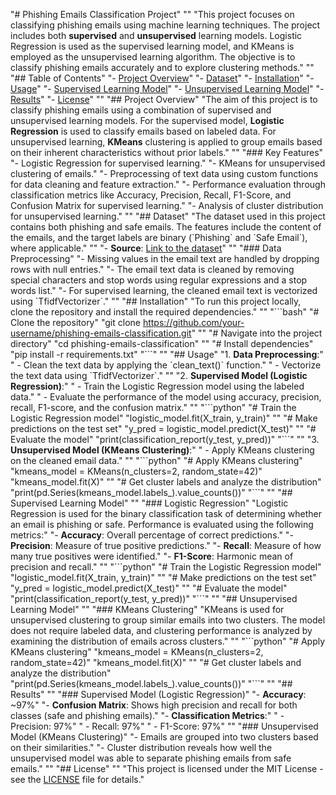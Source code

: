 "# Phishing Emails Classification Project" 
"" 
"This project focuses on classifying phishing emails using machine learning techniques. The project includes both **supervised** and **unsupervised** learning models. Logistic Regression is used as the supervised learning model, and KMeans is employed as the unsupervised learning algorithm. The objective is to classify phishing emails accurately and to explore clustering methods." 
"" 
"## Table of Contents" 
"- [Project Overview](#project-overview)" 
"- [Dataset](#dataset)" 
"- [Installation](#installation)" 
"- [Usage](#usage)" 
"- [Supervised Learning Model](#supervised-learning-model)" 
"- [Unsupervised Learning Model](#unsupervised-learning-model)" 
"- [Results](#results)" 
"- [License](#license)" 
"" 
"## Project Overview" 
"The aim of this project is to classify phishing emails using a combination of supervised and unsupervised learning models. For the supervised model, **Logistic Regression** is used to classify emails based on labeled data. For unsupervised learning, **KMeans** clustering is applied to group emails based on their inherent characteristics without prior labels." 
"" 
"### Key Features" 
"- Logistic Regression for supervised learning." 
"- KMeans for unsupervised clustering of emails." 
"- Preprocessing of text data using custom functions for data cleaning and feature extraction." 
"- Performance evaluation through classification metrics like Accuracy, Precision, Recall, F1-Score, and Confusion Matrix for supervised learning." 
"- Analysis of cluster distribution for unsupervised learning." 
"" 
"## Dataset" 
"The dataset used in this project contains both phishing and safe emails. The features include the content of the emails, and the target labels are binary (\`Phishing\` and \`Safe Email\`), where applicable." 
"" 
"- **Source**: [Link to the dataset](https://www.kaggle.com/datasets/subhajournal/phishingemails)" 
"" 
"### Data Preprocessing" 
"- Missing values in the email text are handled by dropping rows with null entries." 
"- The email text data is cleaned by removing special characters and stop words using regular expressions and a stop words list." 
"- For supervised learning, the cleaned email text is vectorized using \`TfidfVectorizer\`." 
"" 
"## Installation" 
"To run this project locally, clone the repository and install the required dependencies." 
"" 
"\`\`\`bash" 
"# Clone the repository" 
"git clone https://github.com/your-username/phishing-emails-classification.git" 
"" 
"# Navigate into the project directory" 
"cd phishing-emails-classification" 
"" 
"# Install dependencies" 
"pip install -r requirements.txt" 
"\`\`\`" 
"" 
"## Usage" 
"1. **Data Preprocessing**:" 
"   - Clean the text data by applying the \`clean_text()\` function." 
"   - Vectorize the text data using \`TfidfVectorizer\`." 
"" 
"2. **Supervised Model (Logistic Regression)**:" 
"   - Train the Logistic Regression model using the labeled data." 
"   - Evaluate the performance of the model using accuracy, precision, recall, F1-score, and the confusion matrix." 
"" 
"\`\`\`python" 
"# Train the Logistic Regression model" 
"logistic_model.fit(X_train, y_train)" 
"" 
"# Make predictions on the test set" 
"y_pred = logistic_model.predict(X_test)" 
"" 
"# Evaluate the model" 
"print(classification_report(y_test, y_pred))" 
"\`\`\`" 
"" 
"3. **Unsupervised Model (KMeans Clustering)**:" 
"   - Apply KMeans clustering on the cleaned email data." 
"" 
"\`\`\`python" 
"# Apply KMeans clustering" 
"kmeans_model = KMeans(n_clusters=2, random_state=42)" 
"kmeans_model.fit(X)" 
"" 
"# Get cluster labels and analyze the distribution" 
"print(pd.Series(kmeans_model.labels_).value_counts())" 
"\`\`\`" 
"" 
"## Supervised Learning Model" 
"" 
"### Logistic Regression" 
"Logistic Regression is used for the binary classification task of determining whether an email is phishing or safe. Performance is evaluated using the following metrics:" 
"- **Accuracy**: Overall percentage of correct predictions." 
"- **Precision**: Measure of true positive predictions." 
"- **Recall**: Measure of how many true positives were identified." 
"- **F1-Score**: Harmonic mean of precision and recall." 
"" 
"\`\`\`python" 
"# Train the Logistic Regression model" 
"logistic_model.fit(X_train, y_train)" 
"" 
"# Make predictions on the test set" 
"y_pred = logistic_model.predict(X_test)" 
"" 
"# Evaluate the model" 
"print(classification_report(y_test, y_pred))" 
"\`\`\`" 
"" 
"## Unsupervised Learning Model" 
"" 
"### KMeans Clustering" 
"KMeans is used for unsupervised clustering to group similar emails into two clusters. The model does not require labeled data, and clustering performance is analyzed by examining the distribution of emails across clusters." 
"" 
"\`\`\`python" 
"# Apply KMeans clustering" 
"kmeans_model = KMeans(n_clusters=2, random_state=42)" 
"kmeans_model.fit(X)" 
"" 
"# Get cluster labels and analyze the distribution" 
"print(pd.Series(kmeans_model.labels_).value_counts())" 
"\`\`\`" 
"" 
"## Results" 
"" 
"### Supervised Model (Logistic Regression)" 
"- **Accuracy**: ~97%" 
"- **Confusion Matrix**: Shows high precision and recall for both classes (safe and phishing emails)." 
"- **Classification Metrics**:" 
"  - Precision: 97%" 
"  - Recall: 97%" 
"  - F1-Score: 97%" 
"" 
"### Unsupervised Model (KMeans Clustering)" 
"- Emails are grouped into two clusters based on their similarities." 
"- Cluster distribution reveals how well the unsupervised model was able to separate phishing emails from safe emails." 
"" 
"## License" 
"" 
"This project is licensed under the MIT License - see the [LICENSE](LICENSE) file for details." 
